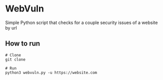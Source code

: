 # WebVuln
Simple Python script that checks for a couple security issues of a website by url

## How to run
```
# Clone
git clone 

# Run
python3 webvuln.py -u https://website.com
```
